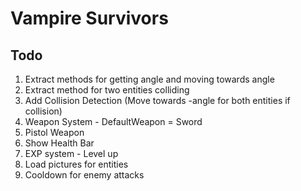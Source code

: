# Vampire Survivors

## Todo
1. Extract methods for getting angle and moving towards angle
2. Extract method for two entities colliding
3. Add Collision Detection (Move towards -angle for both entities if collision) 
4. Weapon System - DefaultWeapon = Sword
5. Pistol Weapon
6. Show Health Bar
7. EXP system - Level up
8. Load pictures for entities
9. Cooldown for enemy attacks